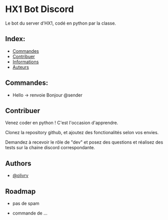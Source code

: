 
# HX1 Bot Discord

Le bot du server d'HX1, codé en python par la classe.

## Index:
- [Commandes](https://https://github.com/Olivrv/HX1-Bot#commandes)
- [Contribuer](https://https://github.com/Olivrv/HX1-Bot#contribuer)
- [Informations](https://https://github.com/Olivrv/HX1-Bot#informations)
- [Auteurs](https://https://github.com/Olivrv/HX1-Bot#auteurs)
## Commandes:
- Hello -> renvoie Bonjour @sender



## Contribuer

Venez coder en python ! C'est l'occasion d'apprendre.

Clonez la repository github, et ajoutez des fonctionalités selon vos envies. 

Demandez à recevoir le rôle de "dev" et posez des questions et réalisez des tests sur la chaine discord correspondante.


## Authors

- [@olivrv](https://www.github.com/olivrv)


## Roadmap

- pas de spam

- commande de ...
